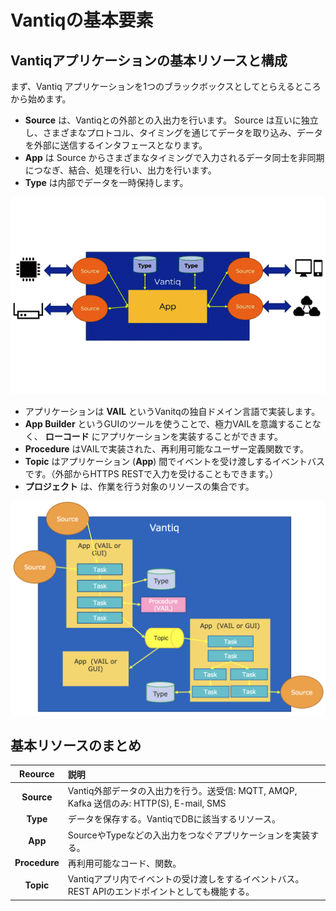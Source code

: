 # Vantiqの基本要素

## Vantiqアプリケーションの基本リソースと構成

まず、Vantiq アプリケーションを1つのブラックボックスとしてとらえるところから始めます。

- **Source** は、Vantiqとの外部との入出力を行います。 Source は互いに独立し、さまざまなプロトコル、タイミングを通じてデータを取り込み、データを外部に送信するインタフェースとなります。
- **App** は Source からさまざまなタイミングで入力されるデータ同士を非同期につなぎ、結合、処理を行い、出力を行います。
- **Type** は内部でデータを一時保持します。

![vantiq-resources.gif](./imgs/vantiq-resources.gif)

- アプリケーションは **VAIL** というVanitqの独自ドメイン言語で実装します。
- **App Builder** というGUIのツールを使うことで、極力VAILを意識することなく、 **ローコード** にアプリケーションを実装することができます。
- **Procedure** はVAILで実装された、再利用可能なユーザー定義関数です。
- **Topic** はアプリケーション (**App**) 間でイベントを受け渡しするイベントバスです。（外部からHTTPS RESTで入力を受けることもできます。）
- **プロジェクト** は、作業を行う対象のリソースの集合です。

![vantiq-resources-2.png](./imgs/vantiq-resources-2.png)

## 基本リソースのまとめ

|Reource|説明|
|:-----:|:---|
|**Source**| Vantiq外部データの入出力を行う。送受信: MQTT, AMQP, Kafka 送信のみ: HTTP(S), E-mail, SMS|
|**Type**|データを保存する。VantiqでDBに該当するリソース。|
|**App**|SourceやTypeなどの入出力をつなぐアプリケーションを実装する。|
|**Procedure**|再利用可能なコード、関数。|
|**Topic**|Vantiqアプリ内でイベントの受け渡しをするイベントバス。REST APIのエンドポイントとしても機能する。|

